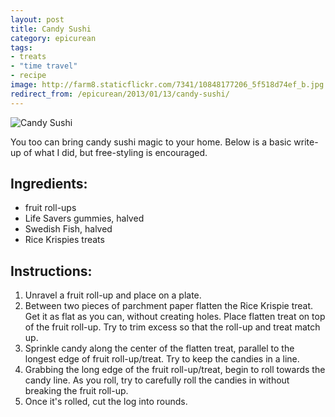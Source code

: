 ```yaml
---
layout: post
title: Candy Sushi
category: epicurean
tags:
- treats
- "time travel"
- recipe
image: http://farm8.staticflickr.com/7341/10848177206_5f518d74ef_b.jpg
redirect_from: /epicurean/2013/01/13/candy-sushi/
---
```


<div class="photos">
<img src="http://farm8.staticflickr.com/7341/10848177206_5f518d74ef_b.jpg" alt="Candy Sushi">
</div>

You too can bring candy sushi magic to your home. Below is a basic write-up of what I did, but free-styling is encouraged.

## Ingredients:
* fruit roll-ups
* Life Savers gummies, halved
* Swedish Fish, halved
* Rice Krispies treats

## Instructions:
1. Unravel a fruit roll-up and place on a plate.
2. Between two pieces of parchment paper flatten the Rice Krispie treat. Get it as flat as you can, without creating holes. Place flatten treat on top of the fruit roll-up. Try to trim excess so that the roll-up and treat match up.
3. Sprinkle candy along the center of the flatten treat, parallel to the longest edge of fruit roll-up/treat. Try to keep the candies in a line.
4. Grabbing the long edge of the fruit roll-up/treat, begin to roll towards the candy line. As you roll, try to carefully roll the candies in without breaking the fruit roll-up.
5. Once it's rolled, cut the log into rounds.
